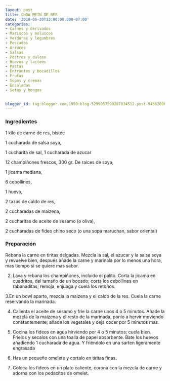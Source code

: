 ```yaml
---
layout: post
title: CHOW MEIN DE RES
date: '2010-06-30T13:00:00.000-07:00'
categories:
- Carnes y derivados
- Mariscos y moluscos
- Verduras y legumbres
- Pescados
- Arroces
- Salsas
- Postres y dulces
- Huevos y lacteos
- Pastas
- Entrantes y bocadillos
- Frutas
- Sopas y cremas
- Ensaladas
- Setas y hongos
 

blogger_id: tag:blogger.com,1999:blog-5299957599287034512.post-945626967602337745
---
```


<h3>Ingredientes</h3>

1 kilo de carne de res, bistec

1 cucharada de salsa soya,

1 cucharita de sal, 1 cucharada de azucar

12 champiñones frescos, 300 gr. De raices de soya,

1 jicama mediana,

6 cebollines,

1 huevo,

2 tazas de caldo de res,

2 cucharadas de maizena,

2 cucharitas de aceite de sesamo (o oliva),

2 cucharadas de fideo chino seco (o una sopa maruchan, sabor oriental)

<h3>Preparación</h3>

Rebana la carne en tiritas delgadas. Mezcla la sal, el azucar y la salsa soya y revuelve bien, después añade la carne y marinala por lo menos una hora, mas tiempo si se quiere mas sabor.

2. Lava y rebana los champiñones, incluido el palito. Corta la jicama en cuadritos, del tamaño de un bocado; corta los cebollines en rabanaditas; remoja, enjuaga y cuela los retoños.

3.En un bowl aparte, mezcla la maizena y el caldo de la res. Cuela la carne reservando la marinada.

4. Calienta el aceite de sesamo y frie la carne unos 4 o 5 minutos. Añade la mezcla de la maizena y el resto de la marinada, ponlo a hervir moviendo constantemente; añade los vegetales y deja cocer por 5 minutos mas.

5. Cocina los fideos en agua hirviendo por 4 o 5 minutos; cuela bien. Frielos y secalos con una toalla de papel absorbente. Bate los huevos añadiendo 1 cucharada de agua. Y friéndolo en una sarten ligeramente engrasada

6. Has un pequeño omelete y cortalo en tiritas finas.

7. Coloca los fideos en un plato caliente, corona con la mezcla de carne y adorna con los pedacitos de omelet.

